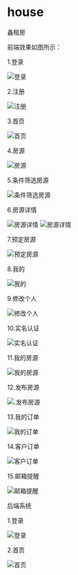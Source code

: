 # house
鑫租房

前端效果如图所示：

1.登录

![登录](https://github.com/huangguixin/house/blob/master/%E5%89%8D%E5%8F%B0%E5%9B%BE%E7%89%87/%E7%99%BB%E5%BD%95.png)

2.注册

![注册](https://github.com/huangguixin/house/blob/master/%E5%89%8D%E5%8F%B0%E5%9B%BE%E7%89%87/%E6%B3%A8%E5%86%8C.png)

3.首页

![首页](https://github.com/huangguixin/house/blob/master/%E5%89%8D%E5%8F%B0%E5%9B%BE%E7%89%87/%E9%A6%96%E9%A1%B5.png)


4.房源

![房源](https://github.com/huangguixin/house/blob/master/%E5%89%8D%E5%8F%B0%E5%9B%BE%E7%89%87/%E6%88%BF%E6%BA%90.png)

5.条件筛选房源

![条件筛选房源](https://github.com/huangguixin/house/blob/master/%E5%89%8D%E5%8F%B0%E5%9B%BE%E7%89%87/%E6%9D%A1%E4%BB%B6%E7%AD%9B%E9%80%89%E6%88%BF%E6%BA%90.png)

6.房源详情

![房源详情](https://github.com/huangguixin/house/blob/master/%E5%89%8D%E5%8F%B0%E5%9B%BE%E7%89%87/%E6%88%BF%E6%BA%90%E8%AF%A6%E6%83%851.png)
![房源详情](https://github.com/huangguixin/house/blob/master/%E5%89%8D%E5%8F%B0%E5%9B%BE%E7%89%87/%E6%88%BF%E6%BA%90%E8%AF%A6%E6%83%852.png)

7.预定房源

![预定房源](https://github.com/huangguixin/house/blob/master/%E5%89%8D%E5%8F%B0%E5%9B%BE%E7%89%87/%E9%A2%84%E5%AE%9A.png)

8.我的

![我的](https://github.com/huangguixin/house/blob/master/%E5%89%8D%E5%8F%B0%E5%9B%BE%E7%89%87/%E6%88%91%E7%9A%84.png)

9.修改个人

![修改个人](https://github.com/huangguixin/house/blob/master/%E5%89%8D%E5%8F%B0%E5%9B%BE%E7%89%87/%E4%BF%AE%E6%94%B9%E4%B8%AA%E4%BA%BA.png)

10.实名认证

![实名认证](https://github.com/huangguixin/house/blob/master/%E5%89%8D%E5%8F%B0%E5%9B%BE%E7%89%87/%E5%AE%9E%E5%90%8D%E8%AE%A4%E8%AF%81.png)

11.我的房源

![我的房源](https://github.com/huangguixin/house/blob/master/%E5%89%8D%E5%8F%B0%E5%9B%BE%E7%89%87/%E6%88%91%E7%9A%84%E6%88%BF%E6%BA%90.png)

12.发布房源

![.发布房源](https://github.com/huangguixin/house/blob/master/%E5%89%8D%E5%8F%B0%E5%9B%BE%E7%89%87/%E5%8F%91%E5%B8%83%E6%88%BF%E6%BA%90.png)

13.我的订单

![我的订单](https://github.com/huangguixin/house/blob/master/%E5%89%8D%E5%8F%B0%E5%9B%BE%E7%89%87/%E6%88%91%E7%9A%84%E8%AE%A2%E5%8D%95.png)

14.客户订单

![客户订单](https://github.com/huangguixin/house/blob/master/%E5%89%8D%E5%8F%B0%E5%9B%BE%E7%89%87/%E5%AE%A2%E6%88%B7%E8%AE%A2%E5%8D%95.png)

15.邮箱提醒

![邮箱提醒](https://github.com/huangguixin/house/blob/master/%E5%89%8D%E5%8F%B0%E5%9B%BE%E7%89%87/%E9%82%AE%E7%AE%B1%E8%AE%A4%E8%AF%81.png)


后端系统

1.登录

![登录](https://github.com/huangguixin/house/blob/master/%E5%90%8E%E5%8F%B0%E5%9B%BE%E7%89%87/%E5%90%8E%E5%8F%B0%E7%99%BB%E5%BD%95.png)

2.首页

![首页](https://github.com/huangguixin/house/blob/master/%E5%90%8E%E5%8F%B0%E5%9B%BE%E7%89%87/%E6%90%9C%E7%8B%97%E6%88%AA%E5%9B%BE20181114104453.png)
